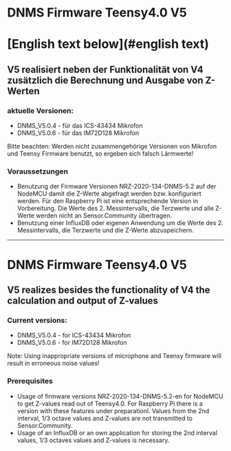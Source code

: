 # DNMS Firmware Teensy4.0 V5

# [English text below](#english text)


## V5 realisiert neben der Funktionalität von V4 zusätzlich die Berechnung und Ausgabe von Z-Werten

### aktuelle Versionen:

- DNMS_V5.0.4 - für das ICS-43434 Mikrofon
- DNMS_V5.0.6 - für das IM72D128 Mikrofon

Bitte beachten: Werden nicht zusammengehörige Versionen von Mikrofon und Teensy Firmware benutzt, so ergeben sich falsch Lärmwerte!

### Voraussetzungen

- Benutzung der Firmware Versionen NRZ-2020-134-DNMS-5.2 auf der NodeMCU damit die Z-Werte abgefragt werden bzw. konfiguriert werden. Für den Raspberry Pi ist eine entsprechende Version in Vorbereitung. Die Werte des 2. Messintervalls, die Terzwerte und alle Z-Werte werden nicht an Sensor.Community übertragen.
- Benutzung einer InfluxDB oder eigenen Anwendung um die Werte des 2. Messintervalls, die Terzwerte und die Z-Werte abzuspeichern.



------------------------------------------------------------------------


# <a name="english text"></a>DNMS Firmware Teensy4.0 V5

## V5 realizes besides the functionality of V4 the calculation and output of Z-values 

### Current versions:

- DNMS_V5.0.4 - for ICS-43434 Mikrofon
- DNMS_V5.0.6 - for IM72D128 Mikrofon

Note: Using inappropriate versions of microphone and Teensy firmware will result in erroneous noise values!

### Prerequisites

- Usage of firmware versions NRZ-2020-134-DNMS-5.2-en for NodeMCU to get  Z-values read out of Teensy4.0. For Raspberry Pi there is a version with these features under preparationl. Values from the 2nd interval, 1/3 octave values and Z-values are not transmitted to Sensor.Community.
- Usage of an InfluxDB or an own application for storing the 2nd interval values, 1/3 octaves values and Z-values is necessary.

